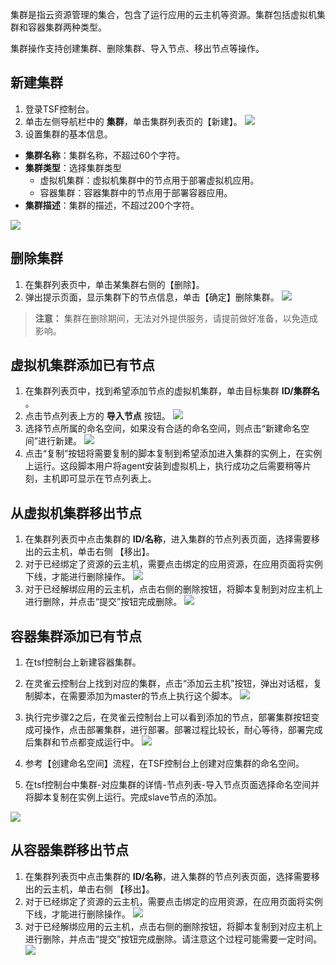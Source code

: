集群是指云资源管理的集合，包含了运行应用的云主机等资源。集群包括虚拟机集群和容器集群两种类型。

集群操作支持创建集群、删除集群、导入节点、移出节点等操作。


## 新建集群

1. 登录TSF控制台。
2. 单击左侧导航栏中的 **集群**，单击集群列表页的【新建】。
 ![](https://main.qcloudimg.com/raw/2348e3469caaadb31b72e62853df5dd4.png)
3. 设置集群的基本信息。
 - **集群名称**：集群名称，不超过60个字符。
 - **集群类型**：选择集群类型
     - 虚拟机集群：虚拟机集群中的节点用于部署虚拟机应用。
     - 容器集群：容器集群中的节点用于部署容器应用。
 - **集群描述**：集群的描述，不超过200个字符。
 
![](https://main.qcloudimg.com/raw/9dd15d9f43880d903669fb455bd90bdd.png)

## 删除集群

1. 在集群列表页中，单击某集群右侧的【删除】。
2. 弹出提示页面，显示集群下的节点信息，单击【确定】删除集群。
![](https://main.qcloudimg.com/raw/76924d98ccccd6898a1d0823f240bd14.png)

>**注意：**
> 集群在删除期间，无法对外提供服务，请提前做好准备，以免造成影响。

## 虚拟机集群添加已有节点

1. 在集群列表页中，找到希望添加节点的虚拟机集群，单击目标集群 **ID/集群名** 。
2. 点击节点列表上方的 **导入节点** 按钮。
![](https://main.qcloudimg.com/raw/873a907bd4153ddd675844ba1e66a176.png)
3. 选择节点所属的命名空间，如果没有合适的命名空间，则点击“新建命名空间”进行新建。
![](https://main.qcloudimg.com/raw/8b2e001d0112ada570db5d8bc7a36d74.png)
4. 点击“复制”按钮将需要复制的脚本复制到希望添加进入集群的实例上，在实例上运行。这段脚本用户将agent安装到虚拟机上，执行成功之后需要稍等片刻，主机即可显示在节点列表上。

## 从虚拟机集群移出节点

1. 在集群列表页中点击集群的 **ID/名称**，进入集群的节点列表页面，选择需要移出的云主机，单击右侧 【移出】。
2. 对于已经绑定了资源的云主机，需要点击绑定的应用资源，在应用页面将实例下线，才能进行删除操作。
![](https://main.qcloudimg.com/raw/bd2ff45ca23534418804c1612a1bac3e.png)
3. 对于已经解绑应用的云主机，点击右侧的删除按钮，将脚本复制到对应主机上进行删除，并点击“提交”按钮完成删除。
![](https://main.qcloudimg.com/raw/e86c4d1f9605f2366e86546af04cfac6.png)

## 容器集群添加已有节点
1. 在tsf控制台上新建容器集群。
2. 在灵雀云控制台上找到对应的集群，点击“添加云主机”按钮，弹出对话框，复制脚本，在需要添加为master的节点上执行这个脚本。
![](https://main.qcloudimg.com/raw/b6aa760e02b94e4f2b0c0c3a75b885a8.png)
3. 执行完步骤2之后，在灵雀云控制台上可以看到添加的节点，部署集群按钮变成可操作，点击部署集群，进行部署。部署过程比较长，耐心等待，部署完成后集群和节点都变成运行中。
![](https://main.qcloudimg.com/raw/5b1ac712d05e6f048df9252f8ad56e9e.png)
4. 参考【创建命名空间】流程，在TSF控制台上创建对应集群的命名空间。

5. 在tsf控制台中集群-对应集群的详情-节点列表-导入节点页面选择命名空间并将脚本复制在实例上运行。完成slave节点的添加。

![](https://main.qcloudimg.com/raw/1ca0f4c39225995fc1c96866c5a95bfe.png)

## 从容器集群移出节点

1. 在集群列表页中点击集群的 **ID/名称**，进入集群的节点列表页面，选择需要移出的云主机，单击右侧 【移出】。
2. 对于已经绑定了资源的云主机，需要点击绑定的应用资源，在应用页面将实例下线，才能进行删除操作。
![](https://main.qcloudimg.com/raw/bd2ff45ca23534418804c1612a1bac3e.png)
3. 对于已经解绑应用的云主机，点击右侧的删除按钮，将脚本复制到对应主机上进行删除，并点击“提交”按钮完成删除。请注意这个过程可能需要一定时间。 
![](https://main.qcloudimg.com/raw/e86c4d1f9605f2366e86546af04cfac6.png)



